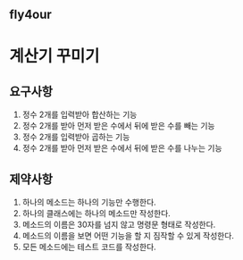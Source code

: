 ## fly4our 
# 계산기 꾸미기 

## 요구사항
1. 정수 2개를 입력받아 합산하는 기능
2. 정수 2개를 받아 먼저 받은 수에서 뒤에 받은 수를 빼는 기능
3. 정수 2개를 입력받아 곱하는 기능
4. 정수 2개를 받아 먼저 받은 수에서 뒤에 받은 수를 나누는 기능
 
## 제약사항 
1. 하나의 메소드는 하나의 기능만 수행한다.
2. 하나의 클래스에는 하나의 메소드만 작성한다.
3. 메소드의 이름은 30자를 넘지 않고 명령문 형태로 작성한다.
4. 메소드의 이름을 보면 어떤 기능을 할 지 짐작할 수 있게 작성한다.
5. 모든 메소드에는 테스트 코드를 작성한다. 
